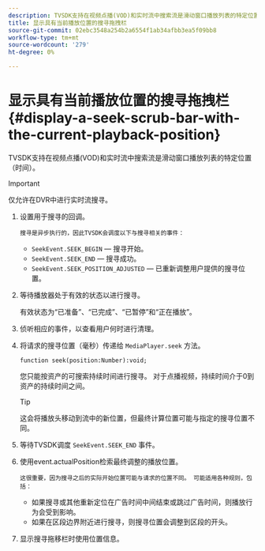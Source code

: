 ```yaml
---
description: TVSDK支持在视频点播(VOD)和实时流中搜索流是滑动窗口播放列表的特定位置（时间）。
title: 显示具有当前播放位置的搜寻拖拽栏
source-git-commit: 02ebc3548a254b2a6554f1ab34afbb3ea5f09bb8
workflow-type: tm+mt
source-wordcount: '279'
ht-degree: 0%

---
```


# 显示具有当前播放位置的搜寻拖拽栏{#display-a-seek-scrub-bar-with-the-current-playback-position}

TVSDK支持在视频点播(VOD)和实时流中搜索流是滑动窗口播放列表的特定位置（时间）。

>[!IMPORTANT]
>
>仅允许在DVR中进行实时流搜寻。

1. 设置用于搜寻的回调。

       搜寻是异步执行的，因此TVSDK会调度以下与搜寻相关的事件：
   
   * `SeekEvent.SEEK_BEGIN`  — 搜寻开始。
   * `SeekEvent.SEEK_END`  — 搜寻成功。
   * `SeekEvent.SEEK_POSITION_ADJUSTED`  — 已重新调整用户提供的搜寻位置。

1. 等待播放器处于有效的状态以进行搜寻。

   有效状态为“已准备”、“已完成”、“已暂停”和“正在播放”。

1. 侦听相应的事件，以查看用户何时进行清理。
1. 将请求的搜寻位置（毫秒）传递给 `MediaPlayer.seek` 方法。

   ```
   function seek(position:Number):void;
   ```

   您只能按资产的可搜索持续时间进行搜寻。 对于点播视频，持续时间介于0到资产的持续时间之间。

   >[!TIP]
   >
   >这会将播放头移动到流中的新位置，但最终计算位置可能与指定的搜寻位置不同。

1. 等待TVSDK调度 `SeekEvent.SEEK_END` 事件。
1. 使用event.actualPosition检索最终调整的播放位置。

       这很重要，因为搜寻之后的实际开始位置可能与请求的位置不同。 可能适用各种规则，包括：
   
   * 如果搜寻或其他重新定位在广告时间中间结束或跳过广告时间，则播放行为会受到影响。
   * 如果在区段边界附近进行搜寻，则搜寻位置会调整到区段的开头。

1. 显示搜寻拖移栏时使用位置信息。
